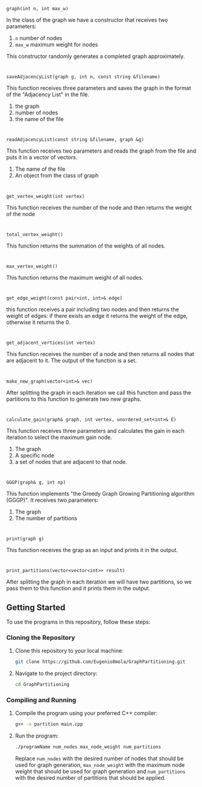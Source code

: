 `graph(int n, int max_w)`

In the class of the graph we have a constructor that receives two parameters:
1. `n` number of nodes
2. `max_w` maximum weight for nodes

This constructor randomly generates a completed graph approximately.
#
`saveAdjacencyList(graph g, int n, const string &filename)`

This function receives three parameters and saves the graph in the format of the "Adjacency List" in the file. 
1. the graph
2. number of nodes
3. the name of the file
#
`readAdjacencyList(const string &filename, graph &g)`

This function receives two parameters and reads the graph from the file and puts it in a vector of vectors.
1. The name of the file
2. An object from the class of graph
#
`get_vertex_weight(int vertex)`

This function receives the number of the node and then returns the weight of the node
#
`total_vertex_weight()`

This function returns the summation of the weights of all nodes.
#
`max_vertex_weight()`

This function returns the maximum weight of all nodes.
#
`get_edge_weight(const pair<int, int>& edge)`

this function receives a pair including two nodes and then returns the weight of edges:
if there exists an edge it returns the weight of the edge, otherwise it returns the 0.
#
`get_adjacent_vertices(int vertex)`

This function receives the number of a node and then returns all nodes that are adjacent to it.
The output of the function is a set<int>.
#
`make_new_graph(vector<int>& vec)`

After splitting the graph in each iteration we call this function and pass the partitions to this function to generate two new graphs.
#
`calculate_gain(graph& graph, int vertex, unordered_set<int>& E)`

This function receives three parameters and calculates the gain in each iteration to select the maximum gain node.
1. The graph
2. A specific node
3. a set of nodes that are adjacent to that node.
#
`GGGP(graph& g, int np)`

This function implements "the Greedy Graph Growing Partitioning algorithm (GGGP)".
It receives two parameters:
1. The graph
2. The number of partitions
#
`print(graph g)`

This function receives the grap as an input and prints it in the output.
#
`print_partitions(vector<vector<int>> result)`

After splitting the graph in each iteration we will have two partitions, so we pass them to this function and it prints them in the output.


## Getting Started

To use the programs in this repository, follow these steps:

### Cloning the Repository

1. Clone this repository to your local machine:

   ```bash
   git clone https://github.com/Eugenio8mola/GraphPartitioning.git

2. Navigate to the project directory:

   ```bash
   cd GraphPartitioning
   ```

### Compiling and Running

1. Compile the program using your preferred C++ compiler:

   ```bash
   g++ -o partition main.cpp
   ```

2. Run the program:

   ```bash
   ./programName num_nodes max_node_weight num_partitions
   ```

   Replace `num_nodes` with the desired number of nodes that should be used for graph generation, `max_node_weight` with the maximum node weight that should be used for graph generation and `num_partitions` with the desired number of partitions that should be applied.
